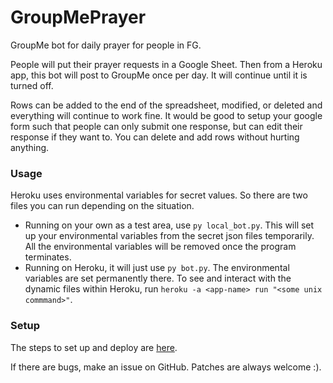 # GroupMePrayer
GroupMe bot for daily prayer for people in FG.

People will put their prayer requests in a Google Sheet. Then from a Heroku app, this bot will post to GroupMe once per day. It will continue until it is turned off.

Rows can be added to the end of the spreadsheet, modified, or deleted and everything will continue to work fine.
It would be good to setup your google form such that people can only submit one response, but can edit their response if they want to. You can delete and add rows without hurting anything.

### Usage
Heroku uses environmental variables for secret values. So there are two files you can run depending on the situation.
- Running on your own as a test area, use `py local_bot.py`. This will set up your environmental variables from the secret json files temporarily. All the environmental variables will be removed once the program terminates.
- Running on Heroku, it will just use `py bot.py`. The environmental variables are set permanently there.
To see and interact with the dynamic files within Heroku, run `heroku -a <app-name> run "<some unix commmand>"`.

### Setup
The steps to set up and deploy are [here](resources/setup.md).

If there are bugs, make an issue on GitHub. Patches are always welcome :).